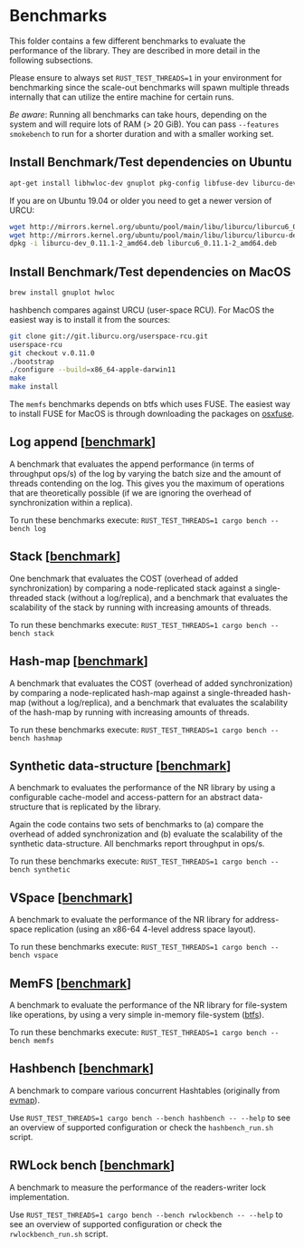 # Benchmarks

This folder contains a few different benchmarks to evaluate the performance of
the library. They are described in more detail in the following subsections.

Please ensure to always set `RUST_TEST_THREADS=1` in your environment for
benchmarking since the scale-out benchmarks will spawn multiple threads
internally that can utilize the entire machine for certain runs.

*Be aware*: Running all benchmarks can take hours, depending on the system and
will require lots of RAM (> 20 GiB). You can pass `--features smokebench` to run
for a shorter duration and with a smaller working set.

## Install Benchmark/Test dependencies on Ubuntu

```bash
apt-get install libhwloc-dev gnuplot pkg-config libfuse-dev liburcu-dev liburcu6 clang r-base r-cran-plyr r-cran-ggplot2
```

If you are on Ubuntu 19.04 or older you need to get a newer version of URCU:

```bash
wget http://mirrors.kernel.org/ubuntu/pool/main/libu/liburcu/liburcu6_0.11.1-2_amd64.deb
wget http://mirrors.kernel.org/ubuntu/pool/main/libu/liburcu/liburcu-dev_0.11.1-2_amd64.deb
dpkg -i liburcu-dev_0.11.1-2_amd64.deb liburcu6_0.11.1-2_amd64.deb
```

## Install Benchmark/Test dependencies on MacOS

```bash
brew install gnuplot hwloc
```

hashbench compares against URCU (user-space RCU). For MacOS the easiest
way is to install it from the sources:

```bash
git clone git://git.liburcu.org/userspace-rcu.git
userspace-rcu
git checkout v.0.11.0
./bootstrap
./configure --build=x86_64-apple-darwin11
make
make install
```

The `memfs` benchmarks depends on btfs which uses FUSE. The easiest way to
install FUSE for MacOS is through downloading the packages on
[osxfuse](https://osxfuse.github.io/).

## Log append [[benchmark](benches/log.rs)]

A benchmark that evaluates the append performance (in terms of throughput ops/s)
of the log by varying the batch size and the amount of threads contending on the
log. This gives you the maximum of operations that are theoretically possible
(if we are ignoring the overhead of synchronization within a replica).

To run these benchmarks execute:
`RUST_TEST_THREADS=1 cargo bench --bench log`

## Stack [[benchmark](benches/stack.rs)]

One benchmark that evaluates the COST (overhead of added synchronization) by
comparing a node-replicated stack against a single-threaded stack (without a
log/replica), and a benchmark that evaluates the scalability of the stack by
running with increasing amounts of threads.

To run these benchmarks execute:
`RUST_TEST_THREADS=1 cargo bench --bench stack`

## Hash-map [[benchmark](benches/hashmap.rs)]

A benchmark that evaluates the COST (overhead of added synchronization) by
comparing a node-replicated hash-map against a single-threaded hash-map (without
a log/replica), and a benchmark that evaluates the scalability of the hash-map
by running with increasing amounts of threads.

To run these benchmarks execute:
`RUST_TEST_THREADS=1 cargo bench --bench hashmap`

## Synthetic data-structure [[benchmark](benches/synthetic.rs)]

A benchmark to evaluates the performance of the NR library by using a
configurable cache-model and access-pattern for an abstract data-structure that
is replicated by the library.

Again the code contains two sets of benchmarks to (a) compare the overhead of
added synchronization and (b) evaluate the scalability of the synthetic
data-structure. All benchmarks report throughput in ops/s.

To run these benchmarks execute:
`RUST_TEST_THREADS=1 cargo bench --bench synthetic`

## VSpace [[benchmark](benches/vspace.rs)]

A benchmark to evaluate the performance of the NR library for address-space
replication (using an x86-64 4-level address space layout).

To run these benchmarks execute:
`RUST_TEST_THREADS=1 cargo bench --bench vspace`

## MemFS [[benchmark](benches/memfs.rs)]

A benchmark to evaluate the performance of the NR library for file-system like
operations, by using a very simple in-memory file-system
([btfs](https://crates.io/crates/btfs)).

To run these benchmarks execute:
`RUST_TEST_THREADS=1 cargo bench --bench memfs`

## Hashbench [[benchmark](benches/hashbench.rs)]

A benchmark to compare various concurrent Hashtables (originally
from [evmap](https://github.com/jonhoo/rust-evmap)).

Use `RUST_TEST_THREADS=1 cargo bench --bench hashbench -- --help` to see an
overview of supported configuration or check the `hashbench_run.sh` script.

## RWLock bench [[benchmark](benches/rwlockbench.rs)]

A benchmark to measure the performance of the readers-writer lock
implementation.

Use `RUST_TEST_THREADS=1 cargo bench --bench rwlockbench -- --help` to see an
overview of supported configuration or check the `rwlockbench_run.sh` script.